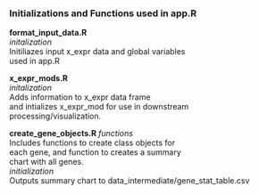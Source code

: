 ### Initializations and Functions used in app.R

**format_input_data.R**\
*initalization*\
Initiliazes input x_expr data and global variables\
used in app.R

**x_expr_mods.R**\
*initalization*\
Adds information to x_expr data frame\
and intializes x_expr_mod for use in downstream\
processing/visualization.

**create_gene_objects.R**
*functions*\
Includes functions to create class objects for\
each gene, and function to creates a summary\
chart with all genes.\
*initialization*\
Outputs summary chart to data_intermediate/gene_stat_table.csv
